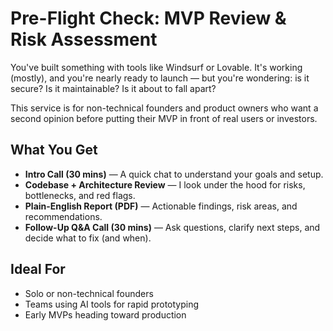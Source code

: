 # Pre-Flight Check: MVP Review & Risk Assessment

You've built something with tools like Windsurf or Lovable. It's working (mostly), and you're nearly ready to launch — but you're wondering: is it secure? Is it maintainable? Is it about to fall apart?

This service is for non-technical founders and product owners who want a second opinion before putting their MVP in front of real users or investors.

## What You Get

- **Intro Call (30 mins)** — A quick chat to understand your goals and setup.
- **Codebase + Architecture Review** — I look under the hood for risks, bottlenecks, and red flags.
- **Plain-English Report (PDF)** — Actionable findings, risk areas, and recommendations.
- **Follow-Up Q&A Call (30 mins)** — Ask questions, clarify next steps, and decide what to fix (and when).

## Ideal For

- Solo or non-technical founders
- Teams using AI tools for rapid prototyping
- Early MVPs heading toward production